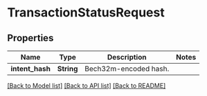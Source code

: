 # TransactionStatusRequest

## Properties

Name | Type | Description | Notes
------------ | ------------- | ------------- | -------------
**intent_hash** | **String** | Bech32m-encoded hash. | 

[[Back to Model list]](../README.md#documentation-for-models) [[Back to API list]](../README.md#documentation-for-api-endpoints) [[Back to README]](../README.md)



